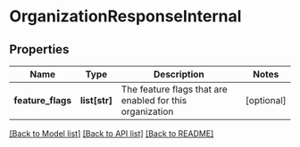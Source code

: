# OrganizationResponseInternal

## Properties
Name | Type | Description | Notes
------------ | ------------- | ------------- | -------------
**feature_flags** | **list[str]** | The feature flags that are enabled for this organization | [optional] 

[[Back to Model list]](../README.md#documentation-for-models) [[Back to API list]](../README.md#documentation-for-api-endpoints) [[Back to README]](../README.md)

